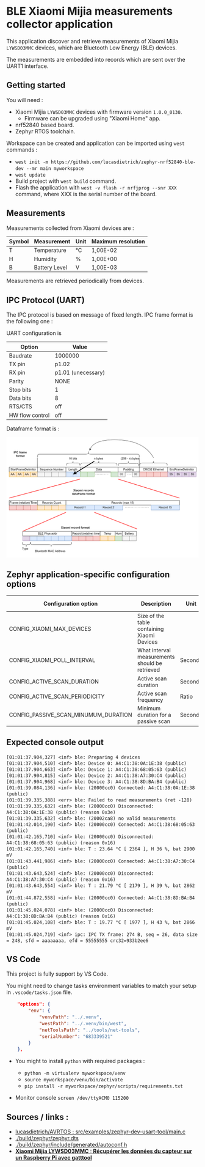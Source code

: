 # BLE Xiaomi Mijia measurements collector application

This application discover and retrieve measurements of Xiaomi Mijia `LYWSD03MMC` devices, which are Bluetooth Low Energy (BLE) devices.

The measurements are embedded into records which are sent over the UART1 interface.

## Getting started

You will need :
- Xiaomi Mijia `LYWSD03MMC` devices with firmware version `1.0.0_0130`.
  - Firmware can be upgraded using "Xiaomi Home" app.
- nrf52840 based board.
- Zephyr RTOS toolchain.

Workspace can be created and application can be imported using `west` commands : 
- `west init -m https://github.com/lucasdietrich/zephyr-nrf52840-ble-dev --mr main myworkspace`
- `west update`
- Build project with `west build` command.
- Flash the application with `west -v flash -r nrfjprog --snr XXX` command, where XXX is the serial number of the board.

## Measurements

Measurements collected from Xiaomi devices are :

| Symbol | Measurement   | Unit | Maximum resolution |
| ------ | ------------- | ---- | ------------------ |
| T      | Temperature   | °C   | 1,00E-02           |
| H      | Humidity      | %    | 1,00E+00           |
| B      | Battery Level | V    | 1,00E-03           |

Measurements are retrieved periodically from devices.

## IPC Protocol (UART)
The IPC protocol is based on message of fixed length. IPC frame format is the following one :

UART configuration is  

| Option          | Value              |
| --------------- | ------------------ |
| Baudrate        | 1000000            |
| TX pin          | p1.02              |
| RX pin          | p1.01 (unecessary) |
| Parity          | NONE               |
| Stop bits       | 1                  |
| Data bits       | 8                  |
| RTS/CTS         | off                |
| HW flow control | off                |

Dataframe format is :

![](./pics/ipc_frame_formats_white_bg.png)

## Zephyr application-specific configuration options

| Configuration option                     | Description                                    | Unit    | Default Value |
| ---------------------------------------- | ---------------------------------------------- | ------- | ------------- |
| CONFIG\_XIAOMI\_MAX\_DEVICES             | Size of the table containing Xiaomi Devices    |         |               |
| CONFIG\_XIAOMI\_POLL\_INTERVAL           | What interval measurements should be retrieved | Seconds | 180           |
| CONFIG\_ACTIVE\_SCAN\_DURATION           | Active scan duration                           | Seconds | 20            |
| CONFIG\_ACTIVE\_SCAN\_PERIODICITY        | Active scan frequency                          | Ratio   | 3             |
| CONFIG\_PASSIVE\_SCAN\_MINUMUM\_DURATION | Minimum duration for a passive scan            | Seconds | 30            |

## Expected console output

```
[01:01:37.904,327] <inf> ble: Preparing 4 devices
[01:01:37.904,510] <inf> ble: Device 0: A4:C1:38:0A:1E:38 (public)
[01:01:37.904,663] <inf> ble: Device 1: A4:C1:38:68:05:63 (public)
[01:01:37.904,815] <inf> ble: Device 2: A4:C1:38:A7:30:C4 (public)
[01:01:37.904,968] <inf> ble: Device 3: A4:C1:38:8D:BA:B4 (public)
[01:01:39.084,136] <inf> ble: (20000cc0) Connected: A4:C1:38:0A:1E:38 (public)
[01:01:39.335,388] <err> ble: Failed to read measurements (ret -128)
[01:01:39.335,632] <inf> ble: (20000cc0) Disconnected: A4:C1:38:0A:1E:38 (public) (reason 0x3e)
[01:01:39.335,632] <inf> ble: (20002ca8) no valid measurements
[01:01:42.014,190] <inf> ble: (20000cc0) Connected: A4:C1:38:68:05:63 (public)
[01:01:42.165,710] <inf> ble: (20000cc0) Disconnected: A4:C1:38:68:05:63 (public) (reason 0x16)
[01:01:42.165,740] <inf> ble: T : 23.64 °C [ 2364 ], H 36 %, bat 2900 mV
[01:01:43.441,986] <inf> ble: (20000cc0) Connected: A4:C1:38:A7:30:C4 (public)
[01:01:43.643,524] <inf> ble: (20000cc0) Disconnected: A4:C1:38:A7:30:C4 (public) (reason 0x16)
[01:01:43.643,554] <inf> ble: T : 21.79 °C [ 2179 ], H 39 %, bat 2862 mV
[01:01:44.872,558] <inf> ble: (20000cc0) Connected: A4:C1:38:8D:BA:B4 (public)
[01:01:45.024,078] <inf> ble: (20000cc0) Disconnected: A4:C1:38:8D:BA:B4 (public) (reason 0x16)
[01:01:45.024,108] <inf> ble: T : 19.77 °C [ 1977 ], H 43 %, bat 2866 mV
[01:01:45.024,719] <inf> ipc: IPC TX frame: 274 B, seq = 26, data size = 248, sfd = aaaaaaaa, efd = 55555555 crc32=933b2ee6
```

## VS Code

This project is fully support by VS Code.

You might need to change tasks environment variables to match your setup in `.vscode/tasks.json` file.
```json
    "options": {
        "env": {
            "venvPath": "../.venv",
            "westPath": "../.venv/bin/west",
            "netToolsPath": "../tools/net-tools",
            "serialNumber": "683339521"
        }
    },
```

- You might to install `python` with required packages : 
  - `python -m virtualenv myworkspace/venv`
  - `source myworkspace/venv/bin/activate`
  - `pip install -r myworkspace/zephyr/scripts/requirements.txt`

- Monitor console `screen /dev/ttyACM0 115200`

## Sources / links :

- [lucasdietrich/AVRTOS : src/examples/zephyr-dev-usart-tool/main.c](https://github.com/lucasdietrich/AVRTOS/blob/drivers/src/examples/zephyr-dev-usart-tool/main.c)
- [./build/zephyr/zephyr.dts](./build/zephyr/zephyr.dts)
- [./build/zephyr/include/generated/autoconf.h](./build/zephyr/include/generated/autoconf.h)
- [**Xiaomi Mijia LYWSD03MMC : Récupérer les données du capteur sur un Raspberry Pi avec gatttool**](https://www.fanjoe.be/?p=3911)
